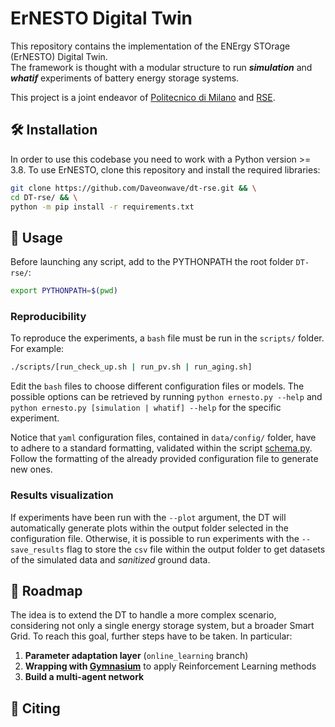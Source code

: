 # ErNESTO Digital Twin
This repository contains the implementation of the ENErgy STOrage (ErNESTO) Digital Twin. <br>
The framework is thought with a modular structure to run **_simulation_** and **_whatif_** experiments 
of battery energy storage systems.

This project is a joint endeavor of [Politecnico di Milano](https://www.polimi.it) and [RSE](https://www.rse-web.it).

## :hammer_and_wrench: Installation 
In order to use this codebase you need to work with a Python version >= 3.8.
To use ErNESTO, clone this repository and install the required libraries:
```bash
git clone https://github.com/Daveonwave/dt-rse.git && \
cd DT-rse/ && \
python -m pip install -r requirements.txt
```

## :battery: Usage 
Before launching any script, add to the PYTHONPATH the root folder `DT-rse/`:
```bash
export PYTHONPATH=$(pwd)
```

### Reproducibility
To reproduce the experiments, a `bash` file must be run in the `scripts/` folder. For example:
```bash
./scripts/[run_check_up.sh | run_pv.sh | run_aging.sh]
```
Edit the `bash` files to choose different configuration files or models. The possible options can 
be retrieved by running `python ernesto.py --help` and `python ernesto.py [simulation | whatif] --help`
for the specific experiment.

Notice that `yaml` configuration files, contained in `data/config/` folder, have to adhere to a 
standard formatting, validated within the script [schema.py](src/preprocessing/schema.py). 
Follow the formatting of the already provided configuration file to generate new ones.

### Results visualization
If experiments have been run with the `--plot` argument, the DT will automatically generate plots within
the output folder selected in the configuration file. Otherwise, it is possible to run experiments with
the `--save_results` flag to store the `csv` file within the output folder to get datasets of the 
simulated data and _sanitized_ ground data.

## :triangular_flag_on_post: Roadmap 
The idea is to extend the DT to handle a more complex scenario, considering not only a single energy
storage system, but a broader Smart Grid. To reach this goal, further steps have to be taken. In particular:
1. **Parameter adaptation layer** (`online_learning` branch)
2. **Wrapping with [Gymnasium](https://gymnasium.farama.org)** to apply Reinforcement Learning methods
3. **Build a multi-agent network**

[comment]: <> (### Examples)


## :paperclip: Citing
```

```
